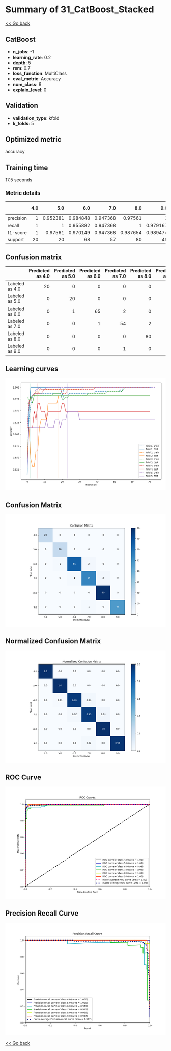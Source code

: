 # Summary of 31_CatBoost_Stacked

[<< Go back](../README.md)


## CatBoost
- **n_jobs**: -1
- **learning_rate**: 0.2
- **depth**: 5
- **rsm**: 0.7
- **loss_function**: MultiClass
- **eval_metric**: Accuracy
- **num_class**: 6
- **explain_level**: 0

## Validation
 - **validation_type**: kfold
 - **k_folds**: 5

## Optimized metric
accuracy

## Training time

17.5 seconds

### Metric details
|           |   4.0 |       5.0 |       6.0 |       7.0 |       8.0 |       9.0 |   accuracy |   macro avg |   weighted avg |   logloss |
|:----------|------:|----------:|----------:|----------:|----------:|----------:|-----------:|------------:|---------------:|----------:|
| precision |     1 |  0.952381 |  0.984848 |  0.947368 |  0.97561  |  1        |   0.976109 |    0.976701 |       0.976335 |  0.448824 |
| recall    |     1 |  1        |  0.955882 |  0.947368 |  1        |  0.979167 |   0.976109 |    0.980403 |       0.976109 |  0.448824 |
| f1-score  |     1 |  0.97561  |  0.970149 |  0.947368 |  0.987654 |  0.989474 |   0.976109 |    0.978376 |       0.976073 |  0.448824 |
| support   |    20 | 20        | 68        | 57        | 80        | 48        |   0.976109 |  293        |     293        |  0.448824 |


## Confusion matrix
|                |   Predicted as 4.0 |   Predicted as 5.0 |   Predicted as 6.0 |   Predicted as 7.0 |   Predicted as 8.0 |   Predicted as 9.0 |
|:---------------|-------------------:|-------------------:|-------------------:|-------------------:|-------------------:|-------------------:|
| Labeled as 4.0 |                 20 |                  0 |                  0 |                  0 |                  0 |                  0 |
| Labeled as 5.0 |                  0 |                 20 |                  0 |                  0 |                  0 |                  0 |
| Labeled as 6.0 |                  0 |                  1 |                 65 |                  2 |                  0 |                  0 |
| Labeled as 7.0 |                  0 |                  0 |                  1 |                 54 |                  2 |                  0 |
| Labeled as 8.0 |                  0 |                  0 |                  0 |                  0 |                 80 |                  0 |
| Labeled as 9.0 |                  0 |                  0 |                  0 |                  1 |                  0 |                 47 |

## Learning curves
![Learning curves](learning_curves.png)
## Confusion Matrix

![Confusion Matrix](confusion_matrix.png)


## Normalized Confusion Matrix

![Normalized Confusion Matrix](confusion_matrix_normalized.png)


## ROC Curve

![ROC Curve](roc_curve.png)


## Precision Recall Curve

![Precision Recall Curve](precision_recall_curve.png)



[<< Go back](../README.md)
